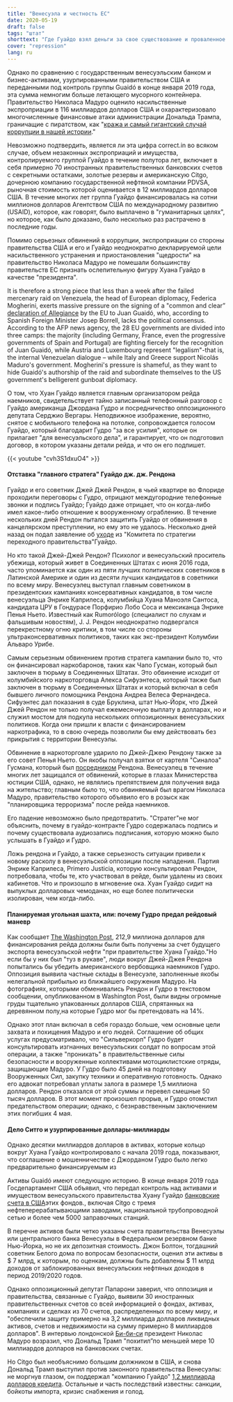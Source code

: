 ```yaml
---
title: "Венесуэла и честность ЕС"
date: 2020-05-19
draft: false
tags: "штат"
shorttext: "Где Гуайдо взял деньги за свое существование и проваленное нападение на Венесуэлу в последний момент?"
cover: "repression"
lang: ru
---
```


Однако по сравнению с государственным венесуэльским банком и бизнес-активами, узурпированными правительством США и переданными под контроль группы Guaidó в конце января 2019 года, эта сумма немногим больше летающего мусорного контейнера. Правительство Николаса Мадуро оценило насильственные экспроприации в 116 миллиардов долларов США и охарактеризовало многочисленные финансовые атаки администрации Дональда Трампа, граничащие с пиратством, как "[кража и самый гигантский случай коррупции в нашей истории](https://actualidad.rt.com/actualidad/343184-rodriguez-robo-activos-venezolano-estado-guaido-116000-millones "Robo de activos al Estado por Guaidó asciende a 116.000 millones de dólares y es el más gigantesco caso de corrupción en nuestra historia")."

Невозможно подтвердить, является ли эта цифра correct.in во всяком случае, объем незаконных экспроприаций и имущества, контролируемого группой Гуайдо в течение полутора лет, включает в себя примерно 70 иностранных правительственных банковских счетов с секретными остатками, золотые резервы и американскую Citgo, дочернюю компанию государственной нефтяной компании PDVSA, рыночная стоимость которой оценивается в 12 миллиардов долларов США. В течение многих лет группа Гуайдо финансировалась на сотни миллионов долларов Агентством США по международному развитию (USAID), которое, как говорят, было выплачено в "гуманитарных целях", но которое, как было доказано, было несколько раз растрачено в последние годы.

Помимо серьезных обвинений в коррупции, экспроприации со стороны правительства США и его и Гуайдо неоднократно декларируемой цели насильственного устранения и приостановления "щедрости" на правительство Николаса Мадуро не помешали большинству правительств ЕС признать ослепительную фигуру Хуана Гуайдо в качестве "президента".

It is therefore a strong piece that less than a week after the failed mercenary raid on Venezuela, the head of European diplomacy, Federica Mogherini, exerts massive pressure on the signing of a "common and clear” [declaration of Allegiance](https://www.jn.pt/mundo/espanha-diz-que-guaido-expoe-desuniao-da-ue-na-politica-externa-10533366.html "Espanha diz que Guaidó expõe desunião da UE na política externa") by the EU to Juan Guaidó, who, according to Spanish Foreign Minister Josep Borrell, lacks the political consensus. According to the AFP news agency, the 28 EU governments are divided into three camps: the majority (including Germany, France, even the progressive governments of Spain and Portugal) are fighting fiercely for the recognition of Juan Guaidó, while Austria and Luxembourg represent "legalism"-that is, the internal Venezuelan dialogue – while Italy and Greece support Nicolás Maduro's government. Mogherini's pressure is shameful, as they want to hide Guaidó's authorship of the raid and subordinate themselves to the US government's belligerent gunboat diplomacy.

О том, что Хуан Гуайдо является главным организатором рейда наемников, свидетельствует тайно записанный телефонный разговор с Гуайдо американца Джордана Гудро и посредничество оппозиционного депутата Серджио Вергары. Неподвижное изображение, вероятно, снятое с мобильного телефона на потолке, сопровождается голосом Гуайдо, который благодарит Гудро "за все усилия", которые он прилагает "для венесуэльского дела", и гарантирует, что он подготовил договор, в котором указаны детали рейда, и что он его подпишет.

{{< youtube "cvh3S1dxuO4" >}}

#### Отставка "главного стратега" Гуайдо дж. дж. Рендона

Гуайдо и его советник Джей Джей Рендон, в чьей квартире во Флориде проходили переговоры с Гудро, отрицают междугородние телефонные звонки и подпись Гуайдо; Гуайдо даже отрицает, что он когда-либо имел какое-либо отношение к вооруженному ограблению. В течение нескольких дней Рендон пытался защитить Гуайдо от обвинения в канцелярском преступлении, но ему это не удалось. Несколько дней назад он подал заявление об [уходе](https://www.eltiempo.com/mundo/venezuela/jj-rendon-renuncia-al-equipo-de-guaido-tras-firmar-contrato-para-ataque-en-venezuela-494100 "¿Por qué se cayó el equipo de asesores de Juan Guaidó?") из "Комитета по стратегии переходного правительства"Гуайдо.

Но кто такой Джей-Джей Рендон? Психолог и венесуэльский проситель убежища, который живет в Соединенных Штатах с июня 2016 года, часто упоминается как один из пяти лучших политических советников в Латинской Америке и один из десяти лучших кандидатов в советники по всему миру. Венесуэлец выступал главным советником в президентских кампаниях консервативных кандидатов, в том числе венесуэльца Энрике Каприлеса, колумбийца Хуана Маноэля Сантоса, кандидата ЦРУ в Гондурасе Порфирио Лобо Соса и мексиканца Энрике Пенья Ньето. Известный как Rumorólogo (специалист по слухам и фальшивым новостям), J. J. Рендон неоднократно подвергался перекрестному огню критики, в том числе со стороны ультраконсервативных политиков, таких как экс-президент Колумбии Альваро Урибе.

Самым серьезным обвинением против стратега кампании было то, что он финансировал наркобаронов, таких как Чапо Гусман, который был заключен в тюрьму в Соединенных Штатах. Это обвинение исходит от колумбийского наркоторговца Алекса Сифуэнтеса, который также был заключен в тюрьму в Соединенных Штатах и который включал в себя бывшего личного помощника Рендона Андреа Велеса Фернандеса. Сифуэнтес дал показания в суде Бруклина, штат Нью-Йорк, что Джей Джей Рендон не только получал ежемесячную выплату в долларах, но и служил мостом для подкупа нескольких оппозиционных венесуэльских политиков. Когда они пришли к власти с финансированием наркотрафика, то в свою очередь позволили бы ему действовать без прикрытия с территории Венесуэлы.

Обвинение в наркоторговле ударило по Джей-Джею Рендону также за его совет Пенья Ньето. Он якобы получал взятки от картеля "Синалоа" Гусмана, который был [посредником](https://www.lechuguinos.com/chapo-financiaba-jj-rendon/ "¡EL NARCO ASESOR! El Chapo Guzmán financiaba al consejero de la oposición venezolana JJ Rendón") Рендона. Венесуэлец в течение многих лет защищался от обвинений, которые в глазах Министерства юстиции США, однако, не являлись препятствием для получения вида на жительство; главным было то, что обвиняемый был врагом Николаса Мадуро, правительство которого объявило его в розыск как "планировщика терроризма" после рейда наемников.

Его падение невозможно было предотвратить. "Стратег"не мог объяснить, почему в гуайдо-контракте Гудро содержалась подпись и почему существовала аудиозапись подписания, которую можно было услышать в Гуайдо и Гудро.

Ложь рендона и Гуайдо, а также серьезность ситуации привели к новому расколу в венесуэльской оппозиции после нападения. Партия Энрике Каприлеса, Primero Justicia, которую консультировал Рендон, потребовала, чтобы те, кто участвовал в рейде, были удалены из своих кабинетов. Что и произошло в мгновение ока. Хуан Гуайдо сидит на выпуклых долларовых чемоданах, но еще более политически изолирован, чем когда-либо.

#### Планируемая угольная шахта, или: почему Гудро предал рейдовый маневр

Как сообщает [The Washington Post](https://www.washingtonpost.com/gdpr-consent/?next_url=https%3a%2f%2fwww.washingtonpost.com%2fworld%2fthe_americas%2ffrom-a-miami-condo-to-the-venezuelan-coast-how-a-plan-to-capture-maduro-went-rogue%2f2020%2f05%2f06%2f046222bc-8e4a-11ea-9322-a29e75effc93_story.html "From a Miami condo to the Venezuelan coast, how a plan to capture Maduro went rogue"), 212,9 миллиона долларов для финансирования рейда должны были быть получены за счет будущего экспорта венесуэльской нефти "при правительстве Хуана Гуайдо."Но если бы у них был "туз в рукаве", люди вокруг Джей-Джея Рендона попытались бы убедить американского вербовщика наемников Гудро. Оппозиция выявила частные склады в Венесуэле, заполненные якобы нелегальной прибылью из ближайшего окружения Мадуро. На фотографиях, которыми обменивались Рендон и Гудро в текстовом сообщении, опубликованном в Washington Post, были видны огромные груды тщательно упакованных долларов США, спрятанных на деревянном полу,на которые Гудро мог бы претендовать на 14%.

Однако этот план включал в себя гораздо больше, чем основные цели захвата и похищения Мадуро и его людей. Соглашение об общих услугах предусматривало, что "Сильверкорп" Гудро будет консультировать изгнанных венесуэльских солдат по вопросам этой операции, а также "проникать" в правительственные силы безопасности и вооруженные коллективами мотоциклистские отряды, защищающие Мадуро. У Гудро было 45 дней на подготовку Вооруженных Сил, закупку техники и оперативную готовность. Однако его адвокат потребовал уплаты залога в размере 1,5 миллиона долларов. Рендон отказался от этой суммы и перевел смешные 50 тысяч долларов. В этот момент произошел прорыв, и Гудро отомстил предательством операции; однако, с безнравственным заключением этих погибших 4 мая.

#### Дело Ситго и узурпированные доллары-миллиарды

Однако десятки миллиардов долларов в активах, которые кольцо вокруг Хуана Гуайдо контролировало с начала 2019 года, показывают, что соглашение о мошенничестве с Джорданом Гудро было легко предварительно финансируемым из

Активы Guaidó имеют следующую историю. В конце января 2019 года Госдепартамент США объявил, что передал контроль над активами и имуществом венесуэльского правительства Хуану Гуайдо [банковские счета в США](https://www.nytimes.com/es/2019/01/29/espanol/guaido-maduro-citgo-pdvsa.html "Estados Unidos le da a Juan Guaidó el control de las cuentas de Venezuela")этих фондов., включая Citgo с тремя нефтеперерабатывающими заводами, национальной трубопроводной сетью и более чем 5000 заправочных станций.

В перечне активов были четко указаны счета правительства Венесуэлы или центрального банка Венесуэлы в Федеральном резервном банке Нью-Йорка, но не их депозитная стоимость. Джон Болтон, тогдашний советник Белого дома по вопросам безопасности, оценил эти активы в $ 7 млрд, к которым, по оценкам, должны быть добавлены $ 11 млрд доходов от заблокированных венесуэльских нефтяных доходов в период 2019/2020 годов.

Однако оппозиционный депутат Папарони заверил, что оппозиция и правительства, связанные с Гуайдо, выявили 30 иностранных правительственных счетов со всей информацией о фондах, активах, компаниях и сделках из 70 счетов, распределенных по всему миру, и "обеспечили защиту примерно на 3,2 миллиарда долларов ликвидных активов, счетов и недвижимости на сумму примерно 8 миллиардов долларов". В интервью лондонской [Би-би-си](https://www.bbc.com/mundo/noticias-america-latina-47213772 "El Ku Klux Klan que hoy gobierna la Casa Blanca quiere apoderarse de Venezuela") президент Николас Мадуро возразил, что Дональд Трамп "похитил”по меньшей мере 10 миллиардов долларов на банковских счетах.

Но Citgo был необъяснимо большим должником в США, и снова Дональд Трамп выступил против законного правительства Венесуэлы: не моргнув глазом, он поддержал "компанию Гуайдо" [1,2 миллиарда долларов кредита](https://www.voanoticias.com/venezuela/citgo-obtiene-prestamo-1200-millones-dolares "CITGO obtiene un préstamo de $1.200 millones de dólares"). Остальные и часть последствий известны: санкции, бойкоты импорта, кризис снабжения и голод.
